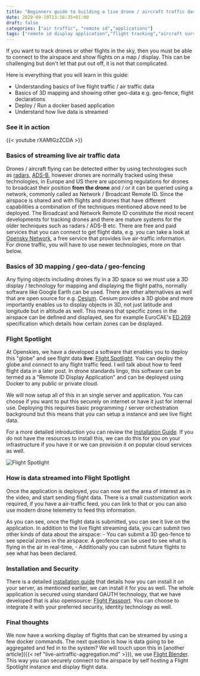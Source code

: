 ```yaml
---
title: "Beginners guide to building a live drone / aircraft traffic dashboard"
date: 2020-09-10T13:16:35+01:00
draft: false
categories: ["air traffic", "remote id","applications"]
tags: ["remote id display application","flight tracking","aircraft surveillance"]
---
```


If you want to track drones or other flights in the sky, then you must be able to connect to the airspace and show flights on a map / display. This can be challenging but don't let that put out off, it is not that complicated.
<!--more-->

Here is everything that you will learn in this guide:

- Understanding basics of live flight traffic / air traffic data
- Basics of 3D mapping and showing other geo-data e.g. geo-fence, flight declarations
- Deploy / Run a docker based application
- Understand how live data is streamed

### See it in action

{{< youtube rXAMIGzZCDA >}}

### Basics of streaming live air traffic data

Drones / aircraft flying can be detected either by using technologies such as [radars](https://en.wikipedia.org/wiki/Radar), [ADS-B](https://en.wikipedia.org/wiki/Automatic_dependent_surveillance_%E2%80%93_broadcast), however drones are normally tracked using these technologies, in Europe and US there are upcoming regulations for drones to broadcast their position __from the drone__ and / or it can be queried using a network, commonly called as Network / Broadcast Remote ID. Since the airspace is shared and with flights and drones that have different capabilities a combination of the techniques mentioned above need to be deployed. The Broadcast and Network Remote ID constitute the most recent developments for tracking drones and there are mature systems for the older techniques such as radars / ADS-B etc. There are free and paid services that you can connect to get flight data, e.g. you can take a look at [Opensky Network](https://opensky-network.org/), a free service that provides live air-traffic information. For drone traffic, you will have to use newer technologies, more on that below.

### Basics of 3D mapping / geo-data / geo-fencing

Any flying objects including drones fly in a 3D space so we must use a 3D display / technology for mapping and displaying the flight paths, normally software like Google Earth can be used. There are other alternatives as well that are open source for e.g. [Cesium](https://cesiumjs.org). Cesium provides a 3D globe and more importantly enables us to display objects in 3D, not just latitude and longitude but in altitude as well. This means that specific zones in the airspace can be defined and displayed, see for example EuroCAE's [ED 269](https://eshop.eurocae.net/eurocae-documents-and-reports/ed-269/) specification which details how certain zones can be displayed.

### Flight Spotlight

At Openskies, we have a developed a software that enables you to deploy this "globe" and see flight data **live**: [Flight Spotlight](https://github.com/openskies-sh/flight-spotlight). You can deploy the globe and connect to any flight traffic feed. I will talk about how to feed flight data in a later post. In drone standards lingo, this software can be termed as a "Remote ID Display Application" and can be deployed using Docker to any public or private cloud.

We will now setup all of this in an single server and application. You can choose if you want to put this securely on internet or have it just for internal use. Deploying this requires basic programming / server orchestration background but this means that you can setup a instance and see live flight data.

For a more detailed introduction  you can review the [Installation Guide](https://github.com/openskies-sh/flight-spotlight/blob/master/documents/installation-instructions.md). If you do not have the resources to install this, we can do this for you on your infrastructure if you have it or we can provision it on popular cloud services as well. 

![Flight Spotlight](https://i.imgur.com/6kfx13d.png)

### How is data streamed into Flight Spotlight

Once the application is deployed, you can now set the area of interest as in the video, and start sending flight data. There is a small customization work required, if you have a air-traffic feed, you can link to that or you can also use modern drone telemetry to feed  this information.

As you can see, once the flight data is submitted, you can see it live on the application. In addition to the live flight streaming data, you can submit two other kinds of data about the airspace:
    - You can submit a 3D geo-fence to see special zones in the airspace. A geofence can be  used to see what is flying in the air in real-time,
    - Additionally you can submit future flights to see what has been declared.

### Installation and Security

There is a detailed [installation guide](https://github.com/openskies-sh/flight-spotlight/blob/master/documents/installation-instructions.md) that details how you can install it on your server, as mentioned earlier, we can install it for you as well. The whole application is secured using standard OAUTH technology, that we have developed that is also opensource: [Flight Passport](https://www.github.com/openskies-sh/flight-passport). You can choose to integrate it with your preferred security, identity technology as well.

### Final thoughts

We now have a working display of flights that can be streamed by using a few docker commands. The next question is how is data going to be aggregated and fed in to the system? We will touch upon this in [another article]({{< ref "live-airtraffic-aggregation.md" >}}), we use [Flight Blender](https://www.github.com/openskies-sh/flight-blender). This way you can securely connect to the airspace by self hosting a Flight Spotlight instance and display flight data.
